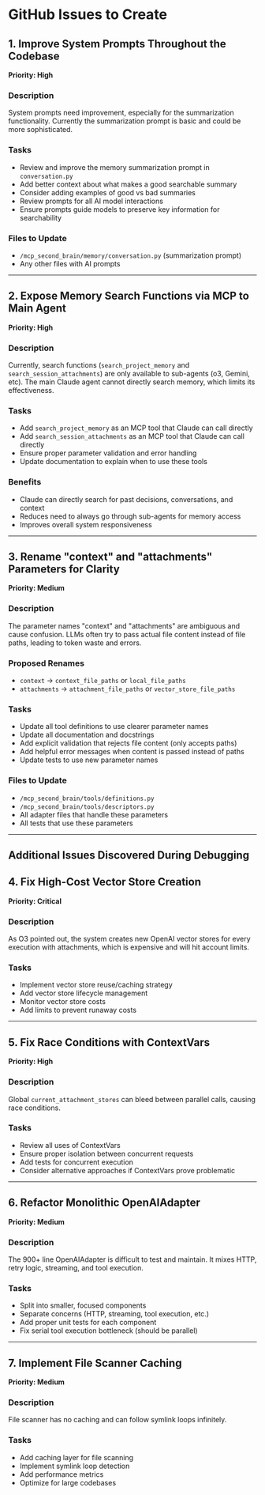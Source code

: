 # GitHub Issues to Create

## 1. Improve System Prompts Throughout the Codebase
**Priority: High**

### Description
System prompts need improvement, especially for the summarization functionality. Currently the summarization prompt is basic and could be more sophisticated.

### Tasks
- Review and improve the memory summarization prompt in `conversation.py`
- Add better context about what makes a good searchable summary
- Consider adding examples of good vs bad summaries
- Review prompts for all AI model interactions
- Ensure prompts guide models to preserve key information for searchability

### Files to Update
- `/mcp_second_brain/memory/conversation.py` (summarization prompt)
- Any other files with AI prompts

---

## 2. Expose Memory Search Functions via MCP to Main Agent
**Priority: High**

### Description
Currently, search functions (`search_project_memory` and `search_session_attachments`) are only available to sub-agents (o3, Gemini, etc). The main Claude agent cannot directly search memory, which limits its effectiveness.

### Tasks
- Add `search_project_memory` as an MCP tool that Claude can call directly
- Add `search_session_attachments` as an MCP tool that Claude can call directly
- Ensure proper parameter validation and error handling
- Update documentation to explain when to use these tools

### Benefits
- Claude can directly search for past decisions, conversations, and context
- Reduces need to always go through sub-agents for memory access
- Improves overall system responsiveness

---

## 3. Rename "context" and "attachments" Parameters for Clarity
**Priority: Medium**

### Description
The parameter names "context" and "attachments" are ambiguous and cause confusion. LLMs often try to pass actual file content instead of file paths, leading to token waste and errors.

### Proposed Renames
- `context` → `context_file_paths` or `local_file_paths`
- `attachments` → `attachment_file_paths` or `vector_store_file_paths`

### Tasks
- Update all tool definitions to use clearer parameter names
- Update all documentation and docstrings
- Add explicit validation that rejects file content (only accepts paths)
- Add helpful error messages when content is passed instead of paths
- Update tests to use new parameter names

### Files to Update
- `/mcp_second_brain/tools/definitions.py`
- `/mcp_second_brain/tools/descriptors.py`
- All adapter files that handle these parameters
- All tests that use these parameters

---

## Additional Issues Discovered During Debugging

## 4. Fix High-Cost Vector Store Creation
**Priority: Critical**

### Description
As O3 pointed out, the system creates new OpenAI vector stores for every execution with attachments, which is expensive and will hit account limits.

### Tasks
- Implement vector store reuse/caching strategy
- Add vector store lifecycle management
- Monitor vector store costs
- Add limits to prevent runaway costs

---

## 5. Fix Race Conditions with ContextVars
**Priority: High**

### Description
Global `current_attachment_stores` can bleed between parallel calls, causing race conditions.

### Tasks
- Review all uses of ContextVars
- Ensure proper isolation between concurrent requests
- Add tests for concurrent execution
- Consider alternative approaches if ContextVars prove problematic

---

## 6. Refactor Monolithic OpenAIAdapter
**Priority: Medium**

### Description
The 900+ line OpenAIAdapter is difficult to test and maintain. It mixes HTTP, retry logic, streaming, and tool execution.

### Tasks
- Split into smaller, focused components
- Separate concerns (HTTP, streaming, tool execution, etc.)
- Add proper unit tests for each component
- Fix serial tool execution bottleneck (should be parallel)

---

## 7. Implement File Scanner Caching
**Priority: Medium**

### Description
File scanner has no caching and can follow symlink loops infinitely.

### Tasks
- Add caching layer for file scanning
- Implement symlink loop detection
- Add performance metrics
- Optimize for large codebases